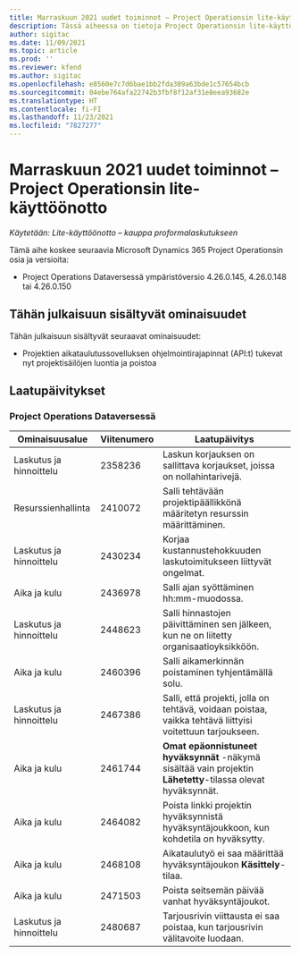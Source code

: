 ```yaml
---
title: Marraskuun 2021 uudet toiminnot – Project Operationsin lite-käyttöönotto
description: Tässä aiheessa on tietoja Project Operationsin lite-käyttöönoton marraskuussa 2021 julkaistussa versiossa saatavilla olevista laatupäivityksistä.
author: sigitac
ms.date: 11/09/2021
ms.topic: article
ms.prod: ''
ms.reviewer: kfend
ms.author: sigitac
ms.openlocfilehash: e8560e7c7d6bae1bb2fda389a63bde1c57654bcb
ms.sourcegitcommit: 04ebe764afa22742b3fbf8f12af31e8eea93682e
ms.translationtype: HT
ms.contentlocale: fi-FI
ms.lasthandoff: 11/23/2021
ms.locfileid: "7827277"
---
```

# <a name="whats-new-november-2021---project-operations-lite-deployment"></a>Marraskuun 2021 uudet toiminnot – Project Operationsin lite-käyttöönotto

_Käytetään: Lite-käyttöönotto – kauppa proformalaskutukseen_

Tämä aihe koskee seuraavia Microsoft Dynamics 365 Project Operationsin osia ja versioita:

- Project Operations Dataversessä ympäristöversio 4.26.0.145, 4.26.0.148 tai 4.26.0.150
  
## <a name="features-included-in-this-release"></a>Tähän julkaisuun sisältyvät ominaisuudet

Tähän julkaisuun sisältyvät seuraavat ominaisuudet:

- Projektien aikataulutussovelluksen ohjelmointirajapinnat (API:t) tukevat nyt projektisäilöjen luontia ja poistoa

## <a name="quality-updates"></a>Laatupäivitykset

### <a name="project-operations-in-dataverse"></a>Project Operations Dataversessä

| Ominaisuusalue | Viitenumero | Laatupäivitys |
| --- | --- | --- |
| Laskutus ja hinnoittelu | 2358236 | Laskun korjauksen on sallittava korjaukset, joissa on nollahintarivejä. |
| Resurssienhallinta | 2410072 | Salli tehtävään projektipäällikkönä määritetyn resurssin määrittäminen. |
| Laskutus ja hinnoittelu | 2430234 | Korjaa kustannustehokkuuden laskutoimitukseen liittyvät ongelmat. |
| Aika ja kulu | 2436978 | Salli ajan syöttäminen hh:mm-muodossa. |
| Laskutus ja hinnoittelu | 2448623 | Salli hinnastojen päivittäminen sen jälkeen, kun ne on liitetty organisaatioyksikköön. |
| Aika ja kulu | 2460396 | Salli aikamerkinnän poistaminen tyhjentämällä solu. |
| Laskutus ja hinnoittelu | 2467386 | Salli, että projekti, jolla on tehtävä, voidaan poistaa, vaikka tehtävä liittyisi voitettuun tarjoukseen. |
| Aika ja kulu | 2461744 | **Omat epäonnistuneet hyväksynnät** -näkymä sisältää vain projektin **Lähetetty**-tilassa olevat hyväksynnät. |
| Aika ja kulu | 2464082 | Poista linkki projektin hyväksynnistä hyväksyntäjoukkoon, kun kohdetila on hyväksytty. |
| Aika ja kulu | 2468108 | Aikataulutyö ei saa määrittää hyväksyntäjoukon **Käsittely**-tilaa. |
| Aika ja kulu | 2471503 | Poista seitsemän päivää vanhat hyväksyntäjoukot. |
| Laskutus ja hinnoittelu | 2480687 | Tarjousrivin viittausta ei saa poistaa, kun tarjousrivin välitavoite luodaan. |
